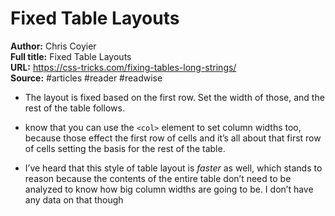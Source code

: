 # Fixed Table Layouts

**Author:** Chris Coyier  
**Full title:** Fixed Table Layouts  
**URL:** https://css-tricks.com/fixing-tables-long-strings/  
**Source:** #articles #reader #readwise

- The layout is fixed based on the first row. Set the width of those, and the rest of the table follows. 
   
- know that you can use the `<col>` element to set column widths too, because those effect the first row of cells and it’s all about that first row of cells setting the basis for the rest of the table. 
   
- I’ve heard that this style of table layout is *faster* as well, which stands to reason because the contents of the entire table don’t need to be analyzed to know how big column widths are going to be. I don’t have any data on that though 
   
